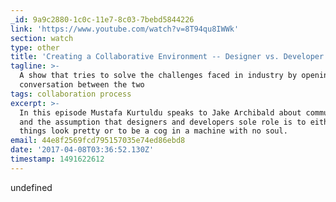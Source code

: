 ```yaml
---
_id: 9a9c2880-1c0c-11e7-8c03-7bebd5844226
link: 'https://www.youtube.com/watch?v=8T94qu8IWWk'
section: watch
type: other
title: 'Creating a Collaborative Environment -- Designer vs. Developer #1'
tagline: >-
  A show that tries to solve the challenges faced in industry by opening a
  conversation between the two
tags: collaboration process
excerpt: >-
  In this episode Mustafa Kurtuldu speaks to Jake Archibald about communication
  and the assumption that designers and developers sole role is to either make
  things look pretty or to be a cog in a machine with no soul.
email: 44e8f2569fcd795157035e74ed86ebd8
date: '2017-04-08T03:36:52.130Z'
timestamp: 1491622612
---
```

undefined
